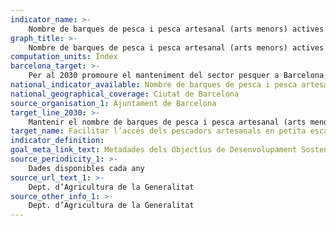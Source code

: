 ```yaml
---
indicator_name: >-
    Nombre de barques de pesca i pesca artesanal (arts menors) actives a Barcelona
graph_title: >-
    Nombre de barques de pesca i pesca artesanal (arts menors) actives a Barcelona
computation_units: Índex
barcelona_target: >-
    Per al 2030 promoure el manteniment del sector pesquer a Barcelona, posant en valor les seves aportacions econòmiques, ambientals i culturals
national_indicator_available: Nombre de barques de pesca i pesca artesanal (arts menors) actives a Barcelona
national_geographical_coverage: Ciutat de Barcelona 
source_organisation_1: Ajuntament de Barcelona
target_line_2030: >-
    Mantenir el nombre de barques de pesca i pesca artesanal (arts menors) actives a Barcelona
target_name: Facilitar l’accés dels pescadors artesanals en petita escala als recursos marins i als mercats
indicator_definition:
goal_meta_link_text: Metadades dels Objectius de Desenvolupament Sostenible de les Nacions Unides (pdf 894kB)
source_periodicity_1: >-
    Dades disponibles cada any
source_url_text_1: >-
    Dept. d’Agricultura de la Generalitat
source_other_info_1: >-
    Dept. d’Agricultura de la Generalitat
---
```

